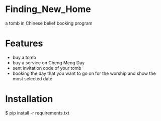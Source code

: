 # Finding_New_Home
a tomb in Chinese belief booking program

# Features 
- buy a tomb
- buy a service on Cheng Meng Day
- sent invitation code of your tomb
- booking the day that you want to go on for the worship and show the most selected date

# Installation
$ pip install -r requirements.txt

